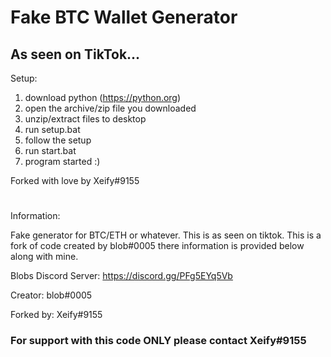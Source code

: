 # Fake BTC Wallet Generator
## As seen on TikTok...

Setup:

1. download python (https://python.org)
2. open the archive/zip file you downloaded
3. unzip/extract files to desktop
4. run setup.bat
5. follow the setup
6. run start.bat
7. program started :)

Forked with love by Xeify#9155

# 

Information:

Fake generator for BTC/ETH or whatever. This is as seen on tiktok. This is a fork of code created by blob#0005 there information is provided below along with mine.

Blobs Discord Server: https://discord.gg/PFg5EYq5Vb

Creator: blob#0005

Forked by: Xeify#9155

### For support with this code ONLY please contact Xeify#9155
